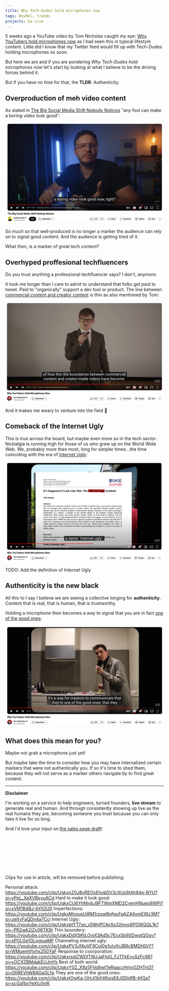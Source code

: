 ```yaml
---
title: Why Tech-Dudes hold microphones now
tags: DevRel, trends
projects: Go Live
---
```


5 weeks ago a YouTube video by Tom Nicholas caught my eye: [Why YouTubers hold microphones now](https://youtu.be/0arvnAlV_C4) as I had seen this in typical lifestyle content. Little did I know that my Twitter feed would fill up with Tech-Dudes holding microphones so soon.

But here we are and if you are pondering _Why Tech-Dudes hold microphones now_ let's start by looking at what I believe to be the driving forces behind it.

But if you have no time for that, the **TLDR**: Authenticity.

## Overproduction of meh video content

As stated in [The Big Social Media Shift Nobody Notices](https://www.youtube.com/clip/UgkxOzbflroWgA_g4VCF0noscTB423obVC9b?si=VE4jpa-SbFD37-dH) "any fool can make a boring video look good".

![Screengrab from "The Big Social Media Shift Nobody Notices"](boring-video.png)

So much so that well-produced is no longer a marker the audience can rely on to signal good content. And the audience is getting tired of it.

What then, is a marker of great tech content?

## Overhyped proffesional techfluencers

Do you trust anything a professional techfluencer says? I don't, anymore.

It took me longer than I care to admit to understand that folks get paid to tweet. Paid to "organically" support a dev tool or product. The line between [commercial content and creator content](https://youtube.com/clip/UgkxDdXSKtLOviX3Ad5c7EcxSb9SDwstQGsy?si=sPOLGe1GLpgiuaMF) is thin as also mentioned by Tom:

![Screengrab from "Why YouTubers hold microphones now"](./thin-boundery.png)

And it makes me weary to venture into the field 😬

## Comeback of the Internet Ugly

This is true across the board, but maybe even more so in the tech sector. Nostalgia is running high for those of us who grew up on the World Wide Web. We, probably more than most, long for simpler times...the time coinciding with the era of [Internet Ugly](https://youtube.com/clip/UgkxbtYT7xp_v5WnPCAvSs32mvo6PGWQQL1k?si=-PR2wA2jZn06TK9t):

![Screengrab from "Why YouTubers hold microphones now"](./internet-ugly.png)

TODO: Add the definition of Internet Ugly

## Authenticity is the new black

All this to I say I believe we are seeing a collective longing for **authenticity**. Content that is real, that is human, that is trustworthy.

Holding a microphone then becomes a way to signal that you are in fact [one of the good ones](https://youtube.com/clip/UgkxtOwKa-OHJj1b046xisE6J0DldfB-AfQa?si=scGafbxYeXtu1ntK):

![Screengrab from "Why YouTubers hold microphones now"](./good-ones.png)

## What does this mean for you?

Maybe not grab a microphone just yet!

But maybe take the time to consider how you may have internalized certain markers that were not authentically you. If so it's time to shed them, because they will not serve as a marker others navigate by to find great content.

---

**Disclaimer**

I'm working on a service to help engineers, turned founders, **live stream** to generate real and human. And through consistently showing up live as the real humans they are, becoming someone you trust because you can only fake it live for so long.

And I'd love your input on [the sales page draft](https://deploy-preview-171--queen-raae-codes.netlify.app/go-live/)!

&nbsp;

&nbsp;

&nbsp;

&nbsp;

Clips for use in article, will be removed before publishing:

Personal attack: https://youtube.com/clip/UgkxnZ0J8vREOxEhvbDV3cXUs9tAh84e-BYU?si=yPeL_XeXVBxyuACd
Hard to make it look good: https://youtube.com/clip/UgkxCU6YhNIvbJ9FTWmXMD2CyenHNueo8WPi?si=xVM1B4BJ-bYII2U0
Imperfections: https://youtube.com/clip/UgkxMnouxUiRM1rzowRqfguFpAZ44vmEWz3M?si=zeItyFaQDn4a7Cci
Internet Ugly: https://youtube.com/clip/UgkxbtYT7xp_v5WnPCAvSs32mvo6PGWQQL1k?si=-PR2wA2jZn06TK9t
Thin boundery: https://youtube.com/clip/UgkxDdXSKtLOviX3Ad5c7EcxSb9SDwstQGsy?si=sPOLGe1GLpgiuaMF
Channeling internet ugly: https://youtube.com/clip/UgkxPV3Jf4uVF9Cpl0g1uIyXrJBRcBMDHGjY?si=WMuemVtvhx25GYaF
Response to coorporation: https://youtube.com/clip/UgkxrsqIZWDITWJJaFlqG_FJTFkEyuSzFc98?si=vOCXZBMdakEUJmYs
Best of both world: https://youtube.com/clip/UgkxY0Z_X9z5Fhb8wtTeRgaccHnjvOZHTnl3?si=GfiREVhW8AGaGLfp
They are one of the good ones: https://youtube.com/clip/UgkxtOwKa-OHJj1b046xisE6J0DldfB-AfQa?si=scGafbxYeXtu1ntK
